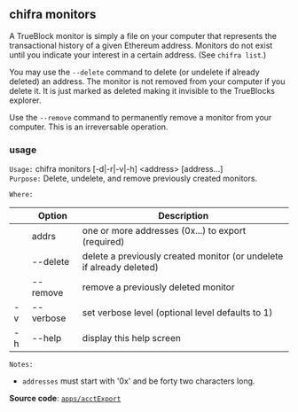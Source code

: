## chifra monitors

A TrueBlock monitor is simply a file on your computer that represents the transactional history of a given Ethereum address. Monitors do not exist until you indicate your interest in a certain address. (See `chifra list`.)

You may use the `--delete` command to delete (or undelete if already deleted) an address. The monitor is not removed from your computer if you delete it. It is just marked as deleted making it invisible to the TrueBlocks explorer.

Use the `--remove` command to permanently remove a monitor from your computer. This is an irreversable operation.

### usage

`Usage:`    chifra monitors [-d|-r|-v|-h] &lt;address&gt; [address...]  
`Purpose:`  Delete, undelete, and remove previously created monitors.

`Where:`

|     | Option    | Description                                                          |
| --- | --------- | -------------------------------------------------------------------- |
|     | addrs     | one or more addresses (0x...) to export (required)                   |
|     | --delete  | delete a previously created monitor (or undelete if already deleted) |
|     | --remove  | remove a previously deleted monitor                                  |
| -v  | --verbose | set verbose level (optional level defaults to 1)                     |
| -h  | --help    | display this help screen                                             |

`Notes:`

- `addresses` must start with '0x' and be forty two characters long.

**Source code**: [`apps/acctExport`](https://github.com/TrueBlocks/trueblocks-core/tree/master/src/apps/acctExport)
